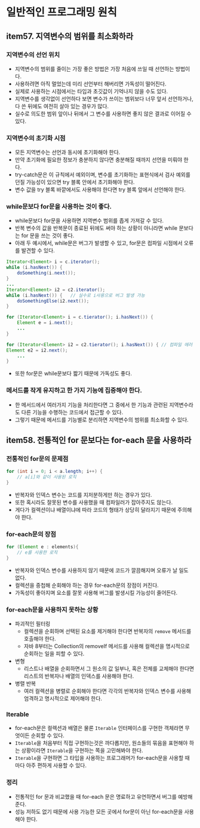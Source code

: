 # 일반적인 프로그래밍 원칙
## item57. 지역변수의 범위를 최소화하라
### 지역변수의 선언 위치
* 지역변수의 범위를 줄이는 가장 좋은 방법은 가장 처음에 쓰일 때 선언하는 방법이다.
* 사용하려면 아직 멀었는데 미리 선언부터 해버리면 가독성이 떨어진다.
* 실제로 사용하는 시점에서는 타입과 초깃값이 기억나지 않을 수도 있다.
* 지역변수를 생각없이 선언하다 보면 변수가 쓰이는 범위보다 너무 앞서 선언하거나, 다 쓴 뒤에도 여전히 살아 있는 경우가 많다.
* 실수로 의도한 범위 앞이나 뒤에서 그 변수를 사용하면 좋지 않은 결과로 이어질 수 있다.

### 지역변수의 초기화 시점
* 모든 지역변수는 선언과 동시에 초기화해야 한다.
* 만약 초기화에 필요한 정보가 충분하지 않다면 충분해질 때까지 선언을 미뤄야 한다.
* try-catch문은 이 규칙에서 예외이며, 변수를 초기화하는 표현식에서 검사 예외를 던질 가능성이 있으면 try 블록 안에서 초기화해야 한다.
* 변수 값을 try 블록 바깥에서도 사용해야 한다면 try 블록 앞에서 선언해야 한다.

### while문보다 for문을 사용하는 것이 좋다.
* while문보다 for문을 사용하면 지역변수 범위를 좁게 가져갈 수 있다.
* 반복 변수의 값을 반복문이 종료된 뒤에도 써야 하는 상황이 아니라면 while 문보다는 for 문을 쓰는 것이 좋다.
* 아래 두 예시에서, while문은 버그가 발생할 수 있고, for문은 컴파일 시점에서 오류를 발견할 수 있다.
```java
Iterator<Element> i = c.iterator();
while (i.hasNext()) {
    doSomething(i.next());
}
...
Iterator<Element> i2 = c2.iterator();
while (i.hasNext()) {   // 실수로 i사용으로 버그 발생 가능
    doSomethingElse(i2.next());
}
```

```java
for (Iterator<Element> i = c.tierator(); i.hasNext()) {
    Element e = i.next();
    ...
}

for (Iterator<Element> i2 = c2.tierator(); i.hasNext()) { // 컴파일 에러
Element e2 = i2.next();
    ...
}
```

* 또한 for문은 while문보다 짧기 때문에 가독성도 좋다.


### 메서드를 작게 유지하고 한 가지 기능에 집중해야 한다.
* 한 메서드에서 여러가지 기능을 처리한다면 그 중에서 한 기능과 관련된 지역변수라도 다른 기능을 수행하는 코드에서 접근할 수 있다.
* 그렇기 때문에 메서드를 기능별로 분리하면 지역변수의 범위를 최소화할 수 있다.

## item58. 전통적인 for 문보다는 for-each 문을 사용하라

### 전통적인 for문의 문제점
```java
for (int i = 0; i < a.length; i++) {
    // a[i]와 같이 사용된 로직
}
```
* 반복자와 인덱스 변수는 코드를 지저분하게만 하는 경우가 있다.
* 또한 혹시라도 잘못된 변수를 사용했을 때 컴파일러가 잡아주지도 않는다.
* 게다가 컬렉션이냐 배열이냐에 따라 코드의 형태가 상당히 달라지기 때문에 주의해야 한다.

### for-each문의 장점
```java
for (Element e : elements){
    // e를 사용한 로직
}
```
* 반복자와 인덱스 변수를 사용하지 않기 때문에 코드가 깔끔해지며 오류가 날 일도 없다.
* 컬렉션을 중첩해 순회해야 하는 경우 for-each문의 장점이 커진다.
* 가독성이 좋아지며 요소를 잘못 사용해 버그를 발생시킬 가능성이 줄어든다.

### for-each문을 사용하지 못하는 상황
* 파괴적인 필터링
    * 컬렉션을 순회하며 선택된 요소를 제거해야 한다면 반복자의 `remove` 메서드를 호출해야 한다.
    * 자바 8부터는 Collection의 removeIf 메서드를 사용해 컬렉션을 명시적으로 순회하는 일을 피할 수 있다.
* 변형
    * 리스트나 배열을 순회하면서 그 원소의 값 일부나, 혹은 전체를 교체해야 한다면 리스트의 반복자나 배열의 인덱스를 사용해야 한다.
* 병렬 반복
    * 여러 컬렉션을 병렬로 순회해야 한다면 각각의 반복자와 인덱스 변수를 사용해 엄격하고 명시적으로 제어해야 한다.

### Iterable
* for-each문은 컬렉션과 배열은 물론 `Iterable` 인터페이스를 구현한 객체라면 무엇이든 순회할 수 있다.
* `Iterable`을 처음부터 직접 구현하는것은 까다롭지만, 원소들의 묶음을 표현해야 하는 상황이라면 `Iterable`을 구현하는 쪽을 고민해봐야 한다.
* `Iterable`을 구현하면 그 타입을 사용하는 프로그래머가 for-each문을 사용할 때마다 아주 편하게 사용할 수 있다.

### 정리
* 전통적인 for 문과 비교했을 때 for-each 문은 명료하고 유연하면서 버그를 예방해준다.
* 성능 저하도 없기 때문에 사용 가능한 모든 곳에서 for문이 아닌 for-each문을 사용해야 한다.

